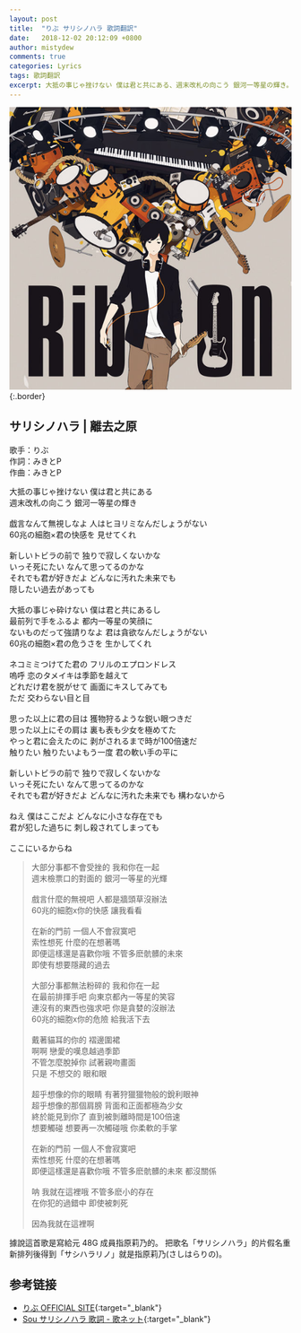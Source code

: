 ```yaml
---
layout: post
title:  "りぶ サリシノハラ 歌詞翻訳"
date:   2018-12-02 20:12:09 +0800
author: mistydew
comments: true
categories: Lyrics
tags: 歌詞翻訳
excerpt: 大抵の事じゃ挫けない 僕は君と共にある、週末改札の向こう 銀河一等星の輝き。
---
```

![QWCE-245](/assets/images/cover/misc/QWCE-245.jpg){:.border}

## サリシノハラ | 離去之原

歌手：りぶ<br>
作詞：みきとP<br>
作曲：みきとP

<div class="lyric-original">
<p>
大抵の事じゃ挫けない 僕は君と共にある<br>
週末改札の向こう 銀河一等星の輝き<br>
<br>
戯言なんて無視しなよ 人はヒヨリミなんだしょうがない<br>
60兆の細胞×君の快感を 見せてくれ<br>
<br>
新しいトビラの前で 独りで寂しくないかな<br>
いっそ死にたい なんて思ってるのかな<br>
それでも君が好きだよ どんなに汚れた未来でも<br>
隠したい過去があっても<br>
<br>
大抵の事じゃ砕けない 僕は君と共にあるし<br>
最前列で手をふるよ 都内一等星の笑顔に<br>
ないものだって強請りなよ 君は貪欲なんだしょうがない<br>
60兆の細胞×君の危うさを 生かしてくれ<br>
<br>
ネコミミつけてた君の フリルのエプロンドレス<br>
嗚呼 恋のタメイキは季節を越えて<br>
どれだけ君を脱がせて 画面にキスしてみても<br>
ただ 交わらない目と目<br>
<br>
思った以上に君の目は 獲物狩るような鋭い眼つきだ<br>
思った以上にその肩は 裏も表も少女を極めてた<br>
やっと君に会えたのに 剥がされるまで時が100倍速だ<br>
触りたい 触りたいよもう一度 君の軟い手の平に<br>
<br>
新しいトビラの前で 独りで寂しくないかな<br>
いっそ死にたい なんて思ってるのかな<br>
それでも君が好きだよ どんなに汚れた未来でも 構わないから<br>
<br>
ねえ 僕はここだよ どんなに小さな存在でも<br>
君が犯した過ちに 刺し殺されてしまっても<br>
<br>
ここにいるからね
</p>
</div>

<div class="lyric-translation">
<blockquote>
大部分事都不會受挫的 我和你在一起<br>
週末檢票口的對面的 銀河一等星的光輝<br>
<br>
戲言什麼的無視吧 人都是牆頭草沒辦法<br>
60兆的細胞x你的快感 讓我看看<br>
<br>
在新的門前 一個人不會寂寞吧<br>
索性想死 什麼的在想著嗎<br>
即便這樣還是喜歡你哦 不管多麽骯髒的未來<br>
即使有想要隱藏的過去<br>
<br>
大部分事都無法粉碎的 我和你在一起<br>
在最前排揮手吧 向東京都內一等星的笑容<br>
連沒有的東西也強求吧 你是貪婪的沒辦法<br>
60兆的細胞x你的危險 給我活下去<br>
<br>
戴著貓耳的你的 褶邊圍裙<br>
啊啊 戀愛的嘆息越過季節<br>
不管怎麼脫掉你 試著親吻畫面<br>
只是 不想交的 眼和眼<br>
<br>
超乎想像的你的眼睛 有著狩獵獵物般的銳利眼神<br>
超乎想像的那個肩膀 背面和正面都極為少女<br>
終於能見到你了 直到被剝離時間是100倍速<br>
想要觸碰 想要再一次觸碰哦 你柔軟的手掌<br>
<br>
在新的門前 一個人不會寂寞吧<br>
索性想死 什麼的在想著嗎<br>
即便這樣還是喜歡你哦 不管多麽骯髒的未來 都沒關係<br>
<br>
呐 我就在這裡哦 不管多麽小的存在<br>
在你犯的過錯中 即使被刺死<br>
<br>
因為我就在這裡啊
</blockquote>
</div>

據說這首歌是寫給元 48G 成員指原莉乃的。
把歌名「サリシノハラ」的片假名重新排列後得到「サシハラリノ」就是指原莉乃(さしはらりの)。

## 参考链接

* [りぶ OFFICIAL SITE](https://www.jvcmusic.co.jp/singing-rib){:target="_blank"}
* [Sou サリシノハラ 歌詞 - 歌ネット](https://www.uta-net.com/song/229186){:target="_blank"}
